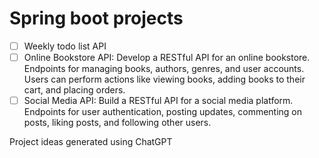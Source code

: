 # Spring boot projects

- [ ] Weekly todo list API
- [ ] Online Bookstore API: Develop a RESTful API for an online bookstore. Endpoints for managing books, authors, genres, and user accounts. Users can perform actions like viewing books, adding books to their cart, and placing orders.
- [ ] Social Media API: Build a RESTful API for a social media platform. Endpoints for user authentication, posting updates, commenting on posts, liking posts, and following other users.

Project ideas generated using ChatGPT

